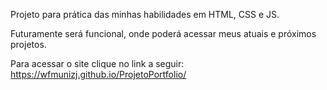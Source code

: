 Projeto para prática das minhas habilidades em HTML, CSS e JS.

Futuramente será funcional, onde poderá acessar meus atuais e próximos projetos.

Para acessar o site clique no link a seguir: https://wfmunizj.github.io/ProjetoPortfolio/
